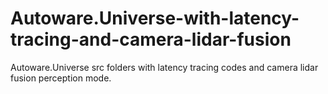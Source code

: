# Autoware.Universe-with-latency-tracing-and-camera-lidar-fusion
Autoware.Universe src folders with latency tracing codes and camera lidar fusion perception mode.
